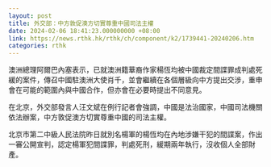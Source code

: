 ```yaml
---
layout: post
title: 外交部：中方敦促澳方切實尊重中國司法主權
date: 2024-02-06 18:41:23.000000000 +08:00
link: https://news.rthk.hk/rthk/ch/component/k2/1739441-20240206.htm
categories: rthk
---
```


澳洲總理阿爾巴內塞表示，已就澳洲籍華裔作家楊恆均被中國裁定間諜罪成判處死緩的案件，傳召中國駐澳洲大使肖千，並會繼續在各個層級向中方提出交涉，重申會在可能的範圍內與中國合作，但亦會在必要時提出不同意見。

在北京，外交部發言人汪文斌在例行記者會強調，中國是法治國家，中國司法機關依法辦案，中方敦促澳方切實尊重中國的司法主權。

北京市第二中級人民法院昨日就別名楊軍的楊恆均在內地涉嫌干犯的間諜案，作出一審公開宣判，認定楊軍犯間諜罪，判處死刑，緩期兩年執行，沒收個人全部財產。
